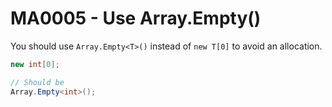 # MA0005 - Use Array.Empty<T>()

You should use `Array.Empty<T>()` instead of `new T[0]` to avoid an allocation.

````csharp
new int[0];

// Should be
Array.Empty<int>();
````